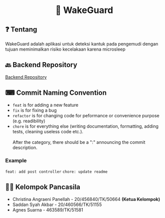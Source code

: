 <h1 align="center">
  🚗 WakeGuard
</h1>

## ❓ Tentang 
WakeGuard adalah aplikasi untuk deteksi kantuk pada pengemudi dengan tujuan meminimalkan risiko kecelakaan karena microsleep


## 🔙 Backend Repository
[Backend Repository](https://github.com/saddansyah/WakeGuard-Backend)

## ⌨ Commit Naming Convention
- `feat` is for adding a new feature
- `fix` is for fixing a bug
- `refactor` is for changing code for peformance or convenience purpose (e.g. readibility)
- `chore` is for everything else (writing documentation, formatting, adding tests, cleaning useless code etc.).  
<br/>After the category, there should be a ":" announcing the commit description.

### Example
`feat: add post controller`
`chore: update readme`

## 👨‍💻 Kelompok Pancasila
- Christina Angraeni Panellah - 20/456840/TK/50664 **(Ketua Kelompok)**
- Saddan Syah Akbar - 20/460566/TK/51155
- Agnes Suarna - 463589/TK/51581
